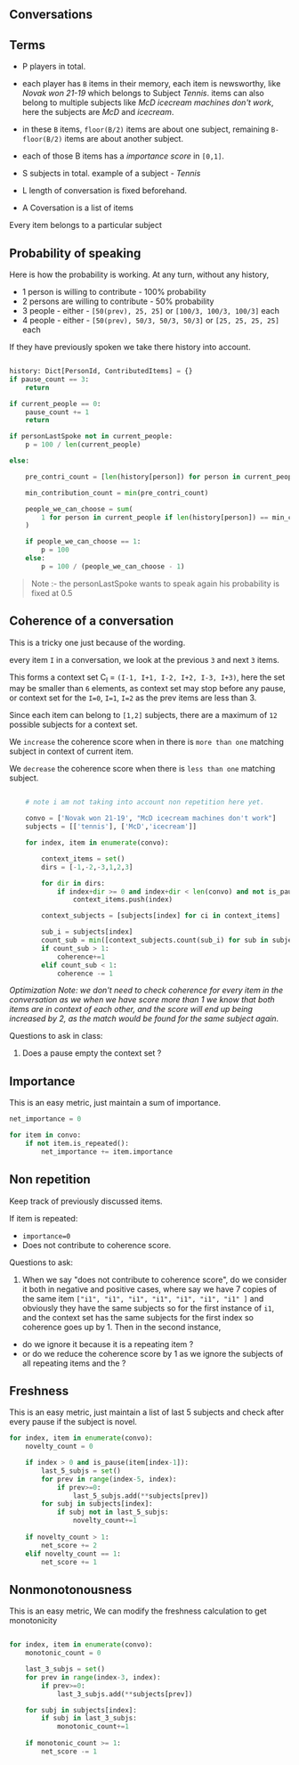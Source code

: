 Conversations
---

## Terms

- P players in total.

- each player has `B` items in their memory, each item is newsworthy, like *Novak won 21-19* which belongs to Subject *Tennis*. items can also belong to multiple subjects like *McD icecream machines don't work*, here the subjects are *McD* and *icecream*.

- in these `B` items, `floor(B/2)` items are about one subject, remaining `B-floor(B/2)` items are about another subject.

- each of those B items has a *importance score* in `[0,1]`.

- S subjects in total. example of a subject - *Tennis*

- L length of conversation is fixed beforehand.

- A Coversation is a list of items 

Every item belongs to a particular subject


## Probability of speaking
Here is how the probability is working.
At any turn, without any history,

- 1 person is willing to contribute - 100% probability
- 2 persons are willing to contribute - 50% probability
- 3 people - either - `[50(prev), 25, 25]` or `[100/3, 100/3, 100/3]` each
- 4 people - either - `[50(prev), 50/3, 50/3, 50/3]` or `[25, 25, 25, 25]` each

If they have previously spoken we take there history into account.

```python

history: Dict[PersonId, ContributedItems] = {}
if pause_count == 3:
    return

if current_people == 0:
    pause_count += 1
    return

if personLastSpoke not in current_people:
    p = 100 / len(current_people)

else:

    pre_contri_count = [len(history[person]) for person in current_people]

    min_contribution_count = min(pre_contri_count)

    people_we_can_choose = sum(
        1 for person in current_people if len(history[person]) == min_contribution_count
    )

    if people_we_can_choose == 1:
        p = 100
    else:
        p = 100 / (people_we_can_choose - 1)
```

> Note :- the personLastSpoke wants to speak again his probability is fixed at 0.5

## Coherence of a conversation

This is a tricky one just because of the wording.

every item `I` in a conversation, we look at the previous `3` and next `3` items.

This forms a context set C<sub>I</sub> = `(I-1, I+1, I-2, I+2, I-3, I+3)`, here the set may be smaller than `6` elements, as context set may stop before any pause, or context set for the `I=0`, `I=1`, `I=2` as the prev items are less than 3.

Since each item can belong to `[1,2]` subjects, there are a maximum of `12` possible subjects for a context set. 

We `increase` the coherence score when in there is `more than one` matching subject in context of current item.

We `decrease` the coherence score when there is `less than one` matching subject.

```python

    # note i am not taking into account non repetition here yet.

    convo = ['Novak won 21-19', "McD icecream machines don't work"]
    subjects = [['tennis'], ['McD','icecream']]

    for index, item in enumerate(convo):

        context_items = set()
        dirs = [-1,-2,-3,1,2,3]

        for dir in dirs:
            if index+dir >= 0 and index+dir < len(convo) and not is_pause(convo[index+dir]):
                context_items.push(index)

        context_subjects = [subjects[index] for ci in context_items]

        sub_i = subjects[index]
        count_sub = min([context_subjects.count(sub_i) for sub in subjects[index]])
        if count_sub > 1:
            coherence+=1
        elif count_sub < 1:
            coherence -= 1

```

*Optimization Note:  we don't need to check coherence for every item in the conversation as we when we have score more than 1 we know that both items are in context of each other, and the score will end up being increased by 2, as the match would be found for the same subject again.*


Questions to ask in class:
1. Does a pause empty the context set ?

## Importance

This is an easy metric, just maintain a sum of importance.

```python
net_importance = 0

for item in convo:
    if not item.is_repeated():
        net_importance += item.importance

```

## Non repetition

Keep track of previously discussed items.

If item is repeated:

- `importance=0`
- Does not contribute to coherence score.

Questions to ask:

1. When we say "does not contribute to coherence score", do we consider it both in negative and positive cases, where say we have 7 copies of the same item `["i1", "i1", "i1", "i1", "i1", "i1", "i1" ]` and obviously they have the same subjects so for the first instance of `i1`, and the context set has the same subjects for the first index so coherence goes up by 1. Then in the second instance,

 - do we ignore it because it is a repeating item ?
 - or do we reduce the coherence score by 1 as we ignore the subjects of all repeating items and the ?

## Freshness

This is an easy metric, just maintain a list of last 5 subjects and check after every pause if the subject is novel.

```python
for index, item in enumerate(convo):
    novelty_count = 0

    if index > 0 and is_pause(item[index-1]):
        last_5_subjs = set()
        for prev in range(index-5, index):
            if prev>=0:
                last_5_subjs.add(**subjects[prev])
        for subj in subjects[index]:
            if subj not in last_5_subjs:
                novelty_count+=1
    
    if novelty_count > 1:
        net_score += 2
    elif novelty_count == 1:
        net_score += 1

```

## Nonmonotonousness


This is an easy metric, We can modify the freshness calculation to get monotonicity

```python

for index, item in enumerate(convo):
    monotonic_count = 0

    last_3_subjs = set()
    for prev in range(index-3, index):
        if prev>=0:
            last_3_subjs.add(**subjects[prev])

    for subj in subjects[index]:
        if subj in last_3_subjs:
            monotonic_count+=1
    
    if monotonic_count >= 1:
        net_score -= 1

```
